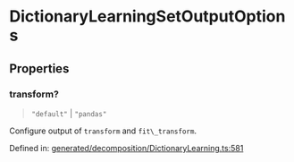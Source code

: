 # DictionaryLearningSetOutputOptions

## Properties

### transform?

> `"default"` \| `"pandas"`

Configure output of `transform` and `fit\_transform`.

Defined in:  [generated/decomposition/DictionaryLearning.ts:581](https://github.com/transitive-bullshit/scikit-learn-ts/blob/92ab806/packages/sklearn/src/generated/decomposition/DictionaryLearning.ts#L581)
